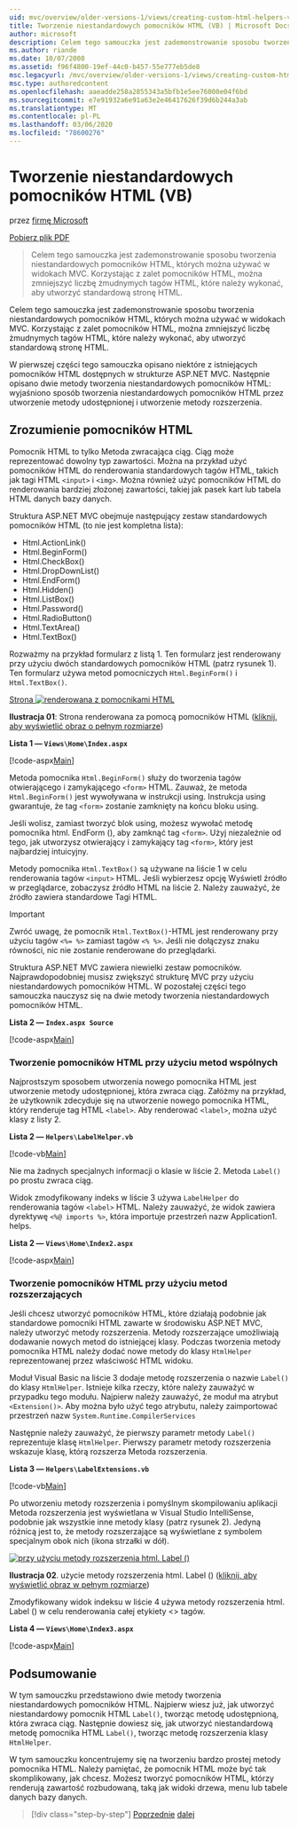 ```yaml
---
uid: mvc/overview/older-versions-1/views/creating-custom-html-helpers-vb
title: Tworzenie niestandardowych pomocników HTML (VB) | Microsoft Docs
author: microsoft
description: Celem tego samouczka jest zademonstrowanie sposobu tworzenia niestandardowych pomocników HTML, których można używać w widokach MVC. Dzięki wykorzystaniu pomocnika HTML...
ms.author: riande
ms.date: 10/07/2008
ms.assetid: f96f4800-19ef-44c0-b457-55e777eb5de8
msc.legacyurl: /mvc/overview/older-versions-1/views/creating-custom-html-helpers-vb
msc.type: authoredcontent
ms.openlocfilehash: aaeadde258a2855343a5bfb1e5ee76000e04f6bd
ms.sourcegitcommit: e7e91932a6e91a63e2e46417626f39d6b244a3ab
ms.translationtype: MT
ms.contentlocale: pl-PL
ms.lasthandoff: 03/06/2020
ms.locfileid: "78600276"
---
```

# <a name="creating-custom-html-helpers-vb"></a>Tworzenie niestandardowych pomocników HTML (VB)

przez [firmę Microsoft](https://github.com/microsoft)

[Pobierz plik PDF](https://download.microsoft.com/download/1/1/f/11f721aa-d749-4ed7-bb89-a681b68894e6/ASPNET_MVC_Tutorial_9_VB.pdf)

> Celem tego samouczka jest zademonstrowanie sposobu tworzenia niestandardowych pomocników HTML, których można używać w widokach MVC. Korzystając z zalet pomocników HTML, można zmniejszyć liczbę żmudnymych tagów HTML, które należy wykonać, aby utworzyć standardową stronę HTML.

Celem tego samouczka jest zademonstrowanie sposobu tworzenia niestandardowych pomocników HTML, których można używać w widokach MVC. Korzystając z zalet pomocników HTML, można zmniejszyć liczbę żmudnymych tagów HTML, które należy wykonać, aby utworzyć standardową stronę HTML.

W pierwszej części tego samouczka opisano niektóre z istniejących pomocników HTML dostępnych w strukturze ASP.NET MVC. Następnie opisano dwie metody tworzenia niestandardowych pomocników HTML: wyjaśniono sposób tworzenia niestandardowych pomocników HTML przez utworzenie metody udostępnionej i utworzenie metody rozszerzenia.

## <a name="understanding-html-helpers"></a>Zrozumienie pomocników HTML

Pomocnik HTML to tylko Metoda zwracająca ciąg. Ciąg może reprezentować dowolny typ zawartości. Można na przykład użyć pomocników HTML do renderowania standardowych tagów HTML, takich jak tagi HTML `<input>` i `<img>`. Można również użyć pomocników HTML do renderowania bardziej złożonej zawartości, takiej jak pasek kart lub tabela HTML danych bazy danych.

Struktura ASP.NET MVC obejmuje następujący zestaw standardowych pomocników HTML (to nie jest kompletna lista):

- Html.ActionLink()
- Html.BeginForm()
- Html.CheckBox()
- Html.DropDownList()
- Html.EndForm()
- Html.Hidden()
- Html.ListBox()
- Html.Password()
- Html.RadioButton()
- Html.TextArea()
- Html.TextBox()

Rozważmy na przykład formularz z listą 1. Ten formularz jest renderowany przy użyciu dwóch standardowych pomocników HTML (patrz rysunek 1). Ten formularz używa metod pomocniczych `Html.BeginForm()` i `Html.TextBox()`.

[Strona ![renderowana z pomocnikami HTML](creating-custom-html-helpers-vb/_static/image2.png)](creating-custom-html-helpers-vb/_static/image1.png)

**Ilustracja 01**: Strona renderowana za pomocą pomocników HTML ([kliknij, aby wyświetlić obraz o pełnym rozmiarze](creating-custom-html-helpers-vb/_static/image3.png))

**Lista 1 — `Views\Home\Index.aspx`**

[!code-aspx[Main](creating-custom-html-helpers-vb/samples/sample1.aspx)]

Metoda pomocnika `Html.BeginForm()` służy do tworzenia tagów otwierającego i zamykającego `<form>` HTML. Zauważ, że metoda `Html.BeginForm()` jest wywoływana w instrukcji using. Instrukcja using gwarantuje, że tag `<form>` zostanie zamknięty na końcu bloku using.

Jeśli wolisz, zamiast tworzyć blok using, możesz wywołać metodę pomocnika html. EndForm (), aby zamknąć tag `<form>`. Użyj niezależnie od tego, jak utworzysz otwierający i zamykający tag `<form>`, który jest najbardziej intuicyjny.

Metody pomocnika `Html.TextBox()` są używane na liście 1 w celu renderowania tagów `<input>` HTML. Jeśli wybierzesz opcję Wyświetl źródło w przeglądarce, zobaczysz źródło HTML na liście 2. Należy zauważyć, że źródło zawiera standardowe Tagi HTML.

> [!IMPORTANT]
> Zwróć uwagę, że pomocnik `Html.TextBox()`-HTML jest renderowany przy użyciu tagów `<%= %>` zamiast tagów `<% %>`. Jeśli nie dołączysz znaku równości, nic nie zostanie renderowane do przeglądarki.

Struktura ASP.NET MVC zawiera niewielki zestaw pomocników. Najprawdopodobniej musisz zwiększyć strukturę MVC przy użyciu niestandardowych pomocników HTML. W pozostałej części tego samouczka nauczysz się na dwie metody tworzenia niestandardowych pomocników HTML.

**Lista 2 — `Index.aspx Source`**

[!code-aspx[Main](creating-custom-html-helpers-vb/samples/sample2.aspx)]

### <a name="creating-html-helpers-with-shared-methods"></a>Tworzenie pomocników HTML przy użyciu metod wspólnych

Najprostszym sposobem utworzenia nowego pomocnika HTML jest utworzenie metody udostępnionej, która zwraca ciąg. Załóżmy na przykład, że użytkownik zdecyduje się na utworzenie nowego pomocnika HTML, który renderuje tag HTML `<label>`. Aby renderować `<label>`, można użyć klasy z listy 2.

**Lista 2 — `Helpers\LabelHelper.vb`**

[!code-vb[Main](creating-custom-html-helpers-vb/samples/sample3.vb)]

Nie ma żadnych specjalnych informacji o klasie w liście 2. Metoda `Label()` po prostu zwraca ciąg.

Widok zmodyfikowany indeks w liście 3 używa `LabelHelper` do renderowania tagów `<label>` HTML. Należy zauważyć, że widok zawiera dyrektywę `<%@ imports %>`, która importuje przestrzeń nazw Application1. helps.

**Lista 2 — `Views\Home\Index2.aspx`**

[!code-aspx[Main](creating-custom-html-helpers-vb/samples/sample4.aspx)]

### <a name="creating-html-helpers-with-extension-methods"></a>Tworzenie pomocników HTML przy użyciu metod rozszerzających

Jeśli chcesz utworzyć pomocników HTML, które działają podobnie jak standardowe pomocniki HTML zawarte w środowisku ASP.NET MVC, należy utworzyć metody rozszerzenia. Metody rozszerzające umożliwiają dodawanie nowych metod do istniejącej klasy. Podczas tworzenia metody pomocnika HTML należy dodać nowe metody do klasy `HtmlHelper` reprezentowanej przez właściwość HTML widoku.

Moduł Visual Basic na liście 3 dodaje metodę rozszerzenia o nazwie `Label()` do klasy `HtmlHelper`. Istnieje kilka rzeczy, które należy zauważyć w przypadku tego modułu. Najpierw należy zauważyć, że moduł ma atrybut `<Extension()>`. Aby można było użyć tego atrybutu, należy zaimportować przestrzeń nazw `System.Runtime.CompilerServices`

Następnie należy zauważyć, że pierwszy parametr metody `Label()` reprezentuje klasę `HtmlHelper`. Pierwszy parametr metody rozszerzenia wskazuje klasę, którą rozszerza Metoda rozszerzenia.

**Lista 3 — `Helpers\LabelExtensions.vb`**

[!code-vb[Main](creating-custom-html-helpers-vb/samples/sample5.vb)]

Po utworzeniu metody rozszerzenia i pomyślnym skompilowaniu aplikacji Metoda rozszerzenia jest wyświetlana w Visual Studio IntelliSense, podobnie jak wszystkie inne metody klasy (patrz rysunek 2). Jedyną różnicą jest to, że metody rozszerzające są wyświetlane z symbolem specjalnym obok nich (ikona strzałki w dół).

[![przy użyciu metody rozszerzenia html. Label ()](creating-custom-html-helpers-vb/_static/image5.png)](creating-custom-html-helpers-vb/_static/image4.png)

**Ilustracja 02**. użycie metody rozszerzenia html. Label () ([kliknij, aby wyświetlić obraz w pełnym rozmiarze](creating-custom-html-helpers-vb/_static/image6.png))

Zmodyfikowany widok indeksu w liście 4 używa metody rozszerzenia html. Label () w celu renderowania całej etykiety &lt;&gt; tagów.

**Lista 4 — `Views\Home\Index3.aspx`**

[!code-aspx[Main](creating-custom-html-helpers-vb/samples/sample6.aspx)]

## <a name="summary"></a>Podsumowanie

W tym samouczku przedstawiono dwie metody tworzenia niestandardowych pomocników HTML. Najpierw wiesz już, jak utworzyć niestandardowy pomocnik HTML `Label()`, tworząc metodę udostępnioną, która zwraca ciąg. Następnie dowiesz się, jak utworzyć niestandardową metodę pomocnika HTML `Label()`, tworząc metodę rozszerzenia klasy `HtmlHelper`.

W tym samouczku koncentrujemy się na tworzeniu bardzo prostej metody pomocnika HTML. Należy pamiętać, że pomocnik HTML może być tak skomplikowany, jak chcesz. Możesz tworzyć pomocników HTML, którzy renderują zawartość rozbudowaną, taką jak widoki drzewa, menu lub tabele danych bazy danych.

> [!div class="step-by-step"]
> [Poprzednie](asp-net-mvc-views-overview-vb.md)
> [dalej](using-the-tagbuilder-class-to-build-html-helpers-vb.md)
